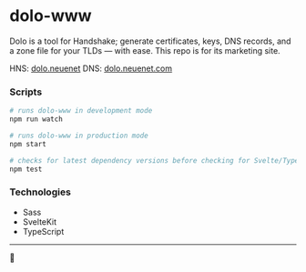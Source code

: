 # dolo-www

Dolo is a tool for Handshake; generate certificates, keys, DNS records, and a zone file for your TLDs — with ease. This repo is for its marketing site.

HNS: [dolo.neuenet](https://dolo.neuenet)
DNS: [dolo.neuenet.com](https://dolo.neuenet.com)



### Scripts

```sh
# runs dolo-www in development mode
npm run watch

# runs dolo-www in production mode
npm start

# checks for latest dependency versions before checking for Svelte/TypeScript issues
npm test
```



### Technologies

- Sass
- SvelteKit
- TypeScript



---

🤝
